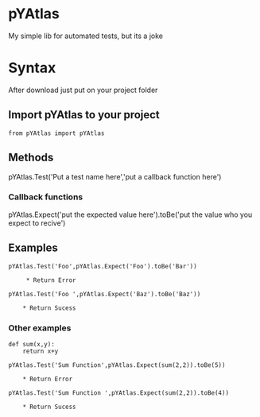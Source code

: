 
# pYAtlas

My simple lib for automated tests, but its a joke


# Syntax

After download just put on your project folder

## Import pYAtlas to your project

    from pYAtlas import pYAtlas


## Methods

pYAtlas.Test('Put a test name here','put a callback function here')

### Callback functions 
    
pYAtlas.Expect('put the expected value here').toBe('put the value who you expect to recive')


## Examples

    pYAtlas.Test('Foo',pYAtlas.Expect('Foo').toBe('Bar'))

         * Return Error

    pYAtlas.Test('Foo ',pYAtlas.Expect('Baz').toBe('Baz'))

        * Return Sucess

### Other examples

    def sum(x,y):
        return x+y

    pYAtlas.Test('Sum Function',pYAtlas.Expect(sum(2,2)).toBe(5))

        * Return Error

    pYAtlas.Test('Sum Function ',pYAtlas.Expect(sum(2,2)).toBe(4))

        * Return Sucess



